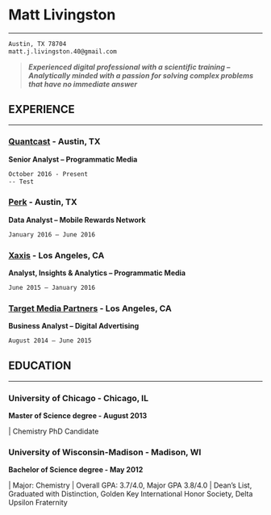 # Matt Livingston 
---
```markdown 
Austin, TX 78704
matt.j.livingston.40@gmail.com
```
>_**Experienced digital professional with a scientific training – Analytically minded with a passion for solving complex problems that have no immediate answer**_

## EXPERIENCE
---
### [Quantcast](https://www.quantcast.com/) - Austin, TX 
**Senior Analyst – Programmatic Media**
```markdown 
October 2016 - Present
-- Test
```
### [Perk](https://perk.com/) - Austin, TX  
**Data Analyst – Mobile Rewards Network**
```markdown
January 2016 – June 2016
```
### [Xaxis](https://www.xaxis.com/) - Los Angeles, CA  
**Analyst, Insights & Analytics – Programmatic Media**
```markdown
June 2015 – January 2016
```
### [Target Media Partners](https://www.targetmediapartners.com/) - Los Angeles, CA  
**Business Analyst – Digital Advertising**
```markdown
August 2014 – June 2015
```
## EDUCATION
---
### University of Chicago - Chicago, IL
**Master of Science degree - August 2013**

| Chemistry PhD Candidate

### University of Wisconsin-Madison - Madison, WI 
**Bachelor of Science degree - May 2012**

| Major: Chemistry
| Overall GPA: 3.7/4.0, Major GPA 3.8/4.0
| Dean’s List, Graduated with Distinction, Golden Key International Honor Society, Delta Upsilon Fraternity

